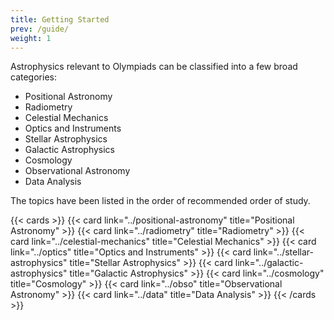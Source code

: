 ```yaml
---
title: Getting Started
prev: /guide/
weight: 1
---
```


Astrophysics relevant to Olympiads can be classified into a few broad categories:

- Positional Astronomy
- Radiometry
- Celestial Mechanics
- Optics and Instruments
- Stellar Astrophysics
- Galactic Astrophysics
- Cosmology
- Observational Astronomy
- Data Analysis

The topics have been listed in the order of recommended order of study.

{{< cards >}}
  {{< card link="../positional-astronomy" title="Positional Astronomy" >}}
  {{< card link="../radiometry" title="Radiometry" >}}
  {{< card link="../celestial-mechanics" title="Celestial Mechanics" >}}
  {{< card link="../optics" title="Optics and Instruments" >}}
  {{< card link="../stellar-astrophysics" title="Stellar Astrophysics" >}}
  {{< card link="../galactic-astrophysics" title="Galactic Astrophysics" >}}
  {{< card link="../cosmology" title="Cosmology" >}}
  {{< card link="../obso" title="Observational Astronomy" >}}
  {{< card link="../data" title="Data Analysis" >}}
{{< /cards >}}
